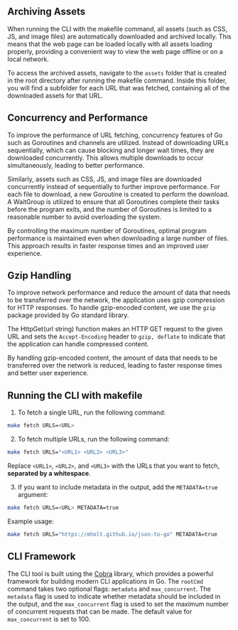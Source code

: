 ## Archiving Assets
When running the CLI with the makefile command, all assets (such as CSS, JS, and image files) are automatically downloaded and archived locally. This means that the web page can be loaded locally with all assets loading properly, providing a convenient way to view the web page offline or on a local network.

To access the archived assets, navigate to the `assets` folder that is created in the root directory after running the makefile command. Inside this folder, you will find a subfolder for each URL that was fetched, containing all of the downloaded assets for that URL.

## Concurrency and Performance
To improve the performance of URL fetching, concurrency features of Go such as Goroutines and channels are utilized. Instead of downloading URLs sequentially, which can cause blocking and longer wait times, they are downloaded concurrently. This allows multiple downloads to occur simultaneously, leading to better performance.

Similarly, assets such as CSS, JS, and image files are downloaded concurrently instead of sequentially to further improve performance. For each file to download, a new Goroutine is created to perform the download. A WaitGroup is utilized to ensure that all Goroutines complete their tasks before the program exits, and the number of Goroutines is limited to a reasonable number to avoid overloading the system.

By controlling the maximum number of Goroutines, optimal program performance is maintained even when downloading a large number of files. This approach results in faster response times and an improved user experience.

## Gzip Handling
To improve network performance and reduce the amount of data that needs to be transferred over the network, the application uses gzip compression for HTTP responses. To handle gzip-encoded content, we use the `gzip` package provided by Go standard library.

The HttpGet(url string) function makes an HTTP GET request to the given URL and sets the `Accept-Encoding` header to `gzip, deflate` to indicate that the application can handle compressed content.

By handling gzip-encoded content, the amount of data that needs to be transferred over the network is reduced, leading to faster response times and better user experience.

## Running the CLI with makefile
1. To fetch a single URL, run the following command:

```bash
make fetch URLS=<URL>
```

2. To fetch multiple URLs, run the following command:

```bash
make fetch URLS="<URL1> <URL2> <URL3>"
```
Replace `<URL1>`, `<URL2>`, and `<URL3>` with the URLs that you want to fetch, **separated by a whitespace**.

3. If you want to include metadata in the output, add the `METADATA=true` argument:

```bash
make fetch URLS=<URL> METADATA=true
```

Example usage:

```bash
make fetch URLS="https://mholt.github.io/json-to-go" METADATA=true
```

## CLI Framework
The CLI tool is built using the [Cobra](https://github.com/spf13/cobra) library, which provides a powerful framework for building modern CLI applications in Go.
The `rootCmd` command takes two optional flags: `metadata` and `max_concurrent`. The `metadata` flag is used to indicate whether metadata should be included in the output, and the `max_concurrent` flag is used to set the maximum number of concurrent requests that can be made. The default value for `max_concurrent` is set to 100.